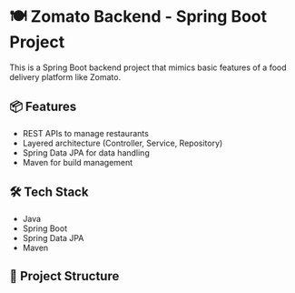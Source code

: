 # 🍽️ Zomato Backend - Spring Boot Project

This is a Spring Boot backend project that mimics basic features of a food delivery platform like Zomato.

## 📦 Features

- REST APIs to manage restaurants
- Layered architecture (Controller, Service, Repository)
- Spring Data JPA for data handling
- Maven for build management

## 🛠 Tech Stack

- Java
- Spring Boot
- Spring Data JPA
- Maven

## 📁 Project Structure

